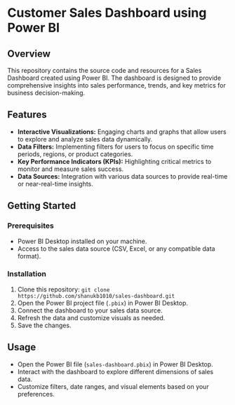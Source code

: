 #  Customer Sales Dashboard using Power BI

## Overview

This repository contains the source code and resources for a Sales Dashboard created using Power BI. The dashboard is designed to provide comprehensive insights into sales performance, trends, and key metrics for business decision-making.

## Features

- **Interactive Visualizations:** Engaging charts and graphs that allow users to explore and analyze sales data dynamically.
- **Data Filters:** Implementing filters for users to focus on specific time periods, regions, or product categories.
- **Key Performance Indicators (KPIs):** Highlighting critical metrics to monitor and measure sales success.
- **Data Sources:** Integration with various data sources to provide real-time or near-real-time insights.

## Getting Started

### Prerequisites

- Power BI Desktop installed on your machine.
- Access to the sales data source (CSV, Excel, or any compatible data format).

### Installation

1. Clone this repository: `git clone https://github.com/shanukb1010/sales-dashboard.git`
2. Open the Power BI project file (`.pbix`) in Power BI Desktop.
3. Connect the dashboard to your sales data source.
4. Refresh the data and customize visuals as needed.
5. Save the changes.

## Usage

- Open the Power BI file (`sales-dashboard.pbix`) in Power BI Desktop.
- Interact with the dashboard to explore different dimensions of sales data.
- Customize filters, date ranges, and visual elements based on your preferences.

